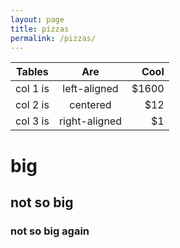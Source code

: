 ```yaml
---
layout: page
title: pizzas
permalink: /pizzas/
---
```



| Tables   |      Are      |  Cool |
|----------|:-------------:|------:|
| col 1 is |  left-aligned | $1600 |
| col 2 is |    centered   |   $12 |
| col 3 is | right-aligned |    $1 |

# big
## not so big

### not so big again 
    